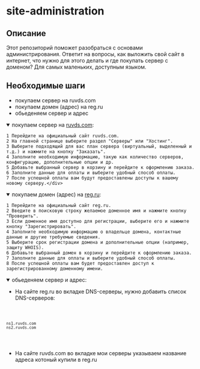 # site-administration

## Описание

<p>
  Этот репозиторий поможет разобраться с основами администрирования. Ответит на вопросы, как выложить свой сайт в интернет, что нужно для этого делать и где покупать сервер с доменом? Для самых маленьких, доступным языком.
</p>


## Необходимые шаги
- покупаем сервер на ruvds.com
- покупаем домен (адрес) на reg.ru
- обьеденяем сервер и адрес

<details open>
  <summary >покупаем сервер на <a href='https://ruvds.com/ru-rub'>ruvds.com</a>:</summary>
  <div>
  <p>

    1 Перейдите на официальный сайт ruvds.com.
    2 На главной странице выберите раздел "Серверы" или "Хостинг".
    3 Выберите подходящий для вас план сервера (виртуальный, выделенный и т.д.) и нажмите на кнопку "Заказать".
    4 Заполните необходимую информацию, такую как количество серверов, конфигурацию, дополнительные опции и др.
    5 Добавьте выбранный сервер в корзину и перейдите к оформлению заказа.
    6 Заполните данные для оплаты и выберите удобный способ оплаты.
    7 После успешной оплаты вам будут предоставлены доступы к вашему новому серверу.</div>
  </p>
</details>

<details open>
  <summary >покупаем домен (адрес) на <a href='https://www.reg.ru/'>reg.ru</a>:</summary>
  <div>
  <p>

    1 Перейдите на официальный сайт reg.ru.
    2 Введите в поисковую строку желаемое доменное имя и нажмите кнопку "Проверить".
    3 Если доменное имя доступно для регистрации, выберите его и нажмите кнопку "Зарегистрировать".
    4 Заполните необходимую информацию о владельце домена, контактные данные и другие требуемые сведения.
    5 Выберите срок регистрации домена и дополнительные опции (например, защиту WHOIS).
    6 Добавьте выбранный домен в корзину и перейдите к оформлению заказа.
    7 Заполните данные для оплаты и выберите удобный способ оплаты.
    8 После успешной оплаты вам будет предоставлен доступ к зарегистрированному доменному имени.
  <p>
</details>

<details open>
  <summary >обьеденяем сервер и адрес:</summary>
  <div>

  -  На сайте reg.ru во вкладке DNS-серверы, нужно добавить список DNS-серверов:
  <code>

    ns1.ruvds.com
    ns2.ruvds.com
  </code>

  - На сайте ruvds.com во вкладке мои серверы указываем название адреса котоный купили в reg.ru
</details>
